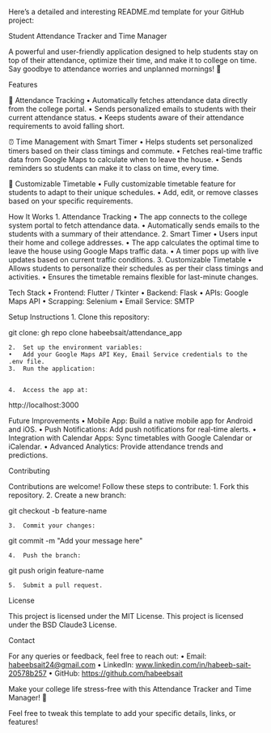 Here’s a detailed and interesting README.md template for your GitHub project:

Student Attendance Tracker and Time Manager

A powerful and user-friendly application designed to help students stay on top of their attendance, optimize their time, and make it to college on time. Say goodbye to attendance worries and unplanned mornings! 🚀

Features

📝 Attendance Tracking
	•	Automatically fetches attendance data directly from the college portal.
	•	Sends personalized emails to students with their current attendance status.
	•	Keeps students aware of their attendance requirements to avoid falling short.

⏰ Time Management with Smart Timer
	•	Helps students set personalized timers based on their class timings and commute.
	•	Fetches real-time traffic data from Google Maps to calculate when to leave the house.
	•	Sends reminders so students can make it to class on time, every time.

📅 Customizable Timetable
	•	Fully customizable timetable feature for students to adapt to their unique schedules.
	•	Add, edit, or remove classes based on your specific requirements.

How It Works
	1.	Attendance Tracking
	•	The app connects to the college system portal to fetch attendance data.
	•	Automatically sends emails to the students with a summary of their attendance.
	2.	Smart Timer
	•	Users input their home and college addresses.
	•	The app calculates the optimal time to leave the house using Google Maps traffic data.
	•	A timer pops up with live updates based on current traffic conditions.
	3.	Customizable Timetable
	•	Allows students to personalize their schedules as per their class timings and activities.
	•	Ensures the timetable remains flexible for last-minute changes.

Tech Stack
	•	Frontend: Flutter / Tkinter
	•	Backend: Flask
	•	APIs: Google Maps API
    •   Scrapping: Selenium
	•	Email Service: SMTP

Setup Instructions
	1.	Clone this repository:

git clone: 	gh repo clone habeebsait/attendance_app



	2.	Set up the environment variables:
	•	Add your Google Maps API Key, Email Service credentials to the .env file.
	3.	Run the application:


	4.	Access the app at:

http://localhost:3000  

Future Improvements
	•	Mobile App: Build a native mobile app for Android and iOS.
	•	Push Notifications: Add push notifications for real-time alerts.
	•	Integration with Calendar Apps: Sync timetables with Google Calendar or iCalendar.
	•	Advanced Analytics: Provide attendance trends and predictions.

Contributing

Contributions are welcome! Follow these steps to contribute:
	1.	Fork this repository.
	2.	Create a new branch:

git checkout -b feature-name  


	3.	Commit your changes:

git commit -m "Add your message here"  


	4.	Push the branch:

git push origin feature-name  


	5.	Submit a pull request.

License

This project is licensed under the MIT License.
This project is licensed under the BSD Claude3 License.

Contact

For any queries or feedback, feel free to reach out:
	•	Email: habeebsait24@gmail.com
	•	LinkedIn: www.linkedin.com/in/habeeb-sait-20578b257
	•	GitHub: https://github.com/habeebsait

Make your college life stress-free with this Attendance Tracker and Time Manager! 🚀

Feel free to tweak this template to add your specific details, links, or features!
